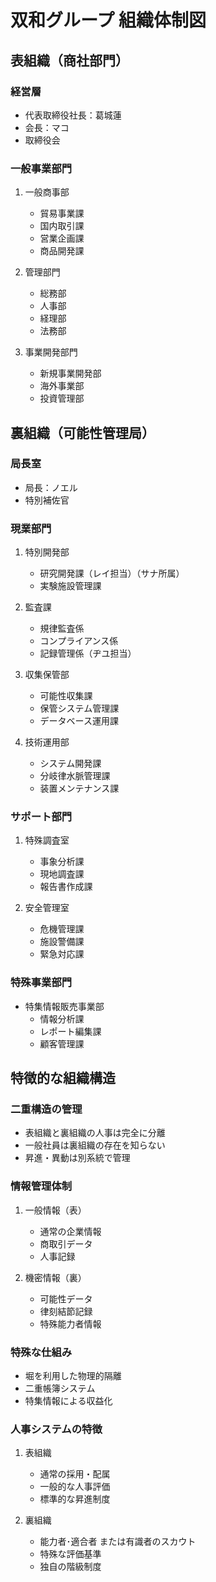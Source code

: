 # 双和グループ 組織体制図

## 表組織（商社部門）

### 経営層
- 代表取締役社長：葛城蓮
- 会長：マコ
- 取締役会

### 一般事業部門
1. 一般商事部
   - 貿易事業課
   - 国内取引課
   - 営業企画課
   - 商品開発課

2. 管理部門
   - 総務部
   - 人事部
   - 経理部
   - 法務部

3. 事業開発部門
   - 新規事業開発部
   - 海外事業部
   - 投資管理部

## 裏組織（可能性管理局）

### 局長室
- 局長：ノエル
- 特別補佐官

### 現業部門
1. 特別開発部
   - 研究開発課（レイ担当）（サナ所属）
   - 実験施設管理課

2. 監査課
   - 規律監査係
   - コンプライアンス係
   - 記録管理係（ヂユ担当）

3. 収集保管部
   - 可能性収集課
   - 保管システム管理課
   - データベース運用課

4. 技術運用部
   - システム開発課
   - 分岐律水脈管理課
   - 装置メンテナンス課

### サポート部門
1. 特殊調査室
   - 事象分析課
   - 現地調査課
   - 報告書作成課

2. 安全管理室
   - 危機管理課
   - 施設警備課
   - 緊急対応課

### 特殊事業部門
- 特集情報販売事業部
  - 情報分析課
  - レポート編集課
  - 顧客管理課

## 特徴的な組織構造

### 二重構造の管理
- 表組織と裏組織の人事は完全に分離
- 一般社員は裏組織の存在を知らない
- 昇進・異動は別系統で管理

### 情報管理体制
1. 一般情報（表）
   - 通常の企業情報
   - 商取引データ
   - 人事記録

2. 機密情報（裏）
   - 可能性データ
   - 律刻結節記録
   - 特殊能力者情報

### 特殊な仕組み
- 堀を利用した物理的隔離
- 二重帳簿システム
- 特集情報による収益化

### 人事システムの特徴
1. 表組織
   - 通常の採用・配属
   - 一般的な人事評価
   - 標準的な昇進制度

2. 裏組織
   - 能力者･適合者 または有識者のスカウト
   - 特殊な評価基準
   - 独自の階級制度